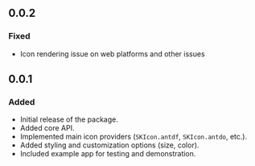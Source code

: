 ## 0.0.2

### Fixed

- Icon rendering issue on web platforms and other issues

## 0.0.1

### Added

- Initial release of the package.
- Added core API.
- Implemented main icon providers (`SKIcon.antdf`, `SKIcon.antdo`, etc.).
- Added styling and customization options (size, color).
- Included example app for testing and demonstration.
